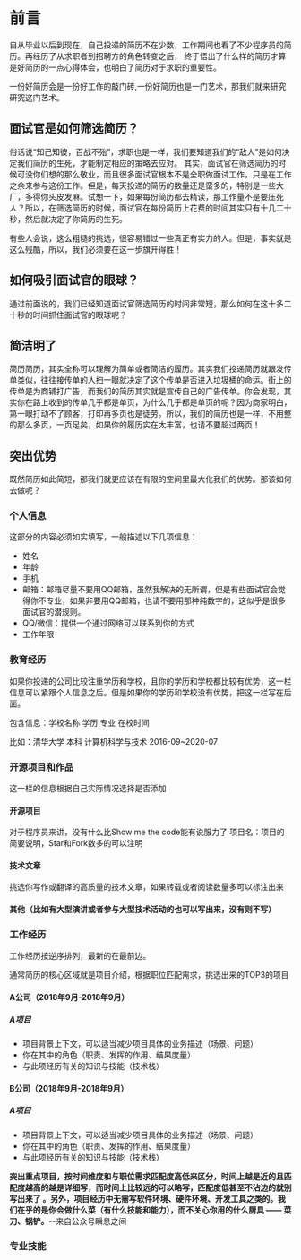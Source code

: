 # 前言
自从毕业以后到现在，自己投递的简历不在少数，工作期间也看了不少程序员的简历。再经历了从求职者到招聘方的角色转变之后， 终于悟出了什么样的简历才算是好简历的一点心得体会，也明白了简历对于求职的重要性。

一份好简历会是一份好工作的敲门砖,一份好简历也是一门艺术，那我们就来研究研究这门艺术。
## 面试官是如何筛选简历？
俗话说“知己知彼，百战不殆”，求职也是一样，我们要知道我们的“敌人”是如何决定我们简历的生死，才能制定相应的策略去应对。
其实，面试官在筛选简历的时候可没你们想的那么敬业，而且很多面试官根本不是全职做面试工作，只是在工作之余来参与这份工作。但是，每天投递的简历的数量还是蛮多的，特别是一些大厂，多得你头皮发麻。试想一下，如果每份简历都去精读，那工作量不是要压死人？所以，在筛选简历的时候，面试官在每份简历上花费的时间其实只有十几二十秒，然后就决定了你简历的生死。

有些人会说，这么粗糙的挑选，很容易错过一些真正有实力的人。但是，事实就是这么残酷，所以，我们必须要在这一步旗开得胜！
## 如何吸引面试官的眼球？
通过前面说的，我们已经知道面试官筛选简历的时间非常短，那么如何在这十多二十秒的时间抓住面试官的眼球呢？
## 简洁明了
简历简历，其实全称可以理解为简单或者简洁的履历。其实我们投递简历就跟发传单类似，往往接传单的人扫一眼就决定了这个传单是否进入垃圾桶的命运。街上的传单是为商铺打广告，而我们的简历其实就是宣传自己的广告传单。你会发现，其实你在路上收到的传单几乎都是单页，为什么几乎都是单页的呢？因为商家明白，第一眼打动不了顾客，打印再多页也是徒劳。所以，我们的简历也是一样，不用整的那么多页，一页足矣，如果你的履历实在太丰富，也请不要超过两页！
## 突出优势
既然简历如此简短，那我们就更应该在有限的空间里最大化我们的优势。那该如何去做呢？

### 个人信息
这部分的内容必须如实填写，一般描述以下几项信息：
- 姓名
- 年龄
- 手机
- 邮箱：邮箱尽量不要用QQ邮箱，虽然我解决的无所谓，但是有些面试官会觉得你不专业，如果非要用QQ邮箱，也请不要用那种纯数字的，这似乎是很多面试官的潜规则。
- QQ/微信：提供一个通过网络可以联系到你的方式
- 工作年限
### 教育经历
如果你投递的公司比较注重学历和学校，且你的学历和学校都比较有优势，这一栏信息可以紧跟个人信息之后。但是如果你的学历和学校没有优势，把这一栏写在后面。

包含信息：学校名称 学历  专业  在校时间

比如：清华大学 本科  计算机科学与技术  2016-09~2020-07
### 开源项目和作品
这一栏的信息根据自己实际情况选择是否添加
#### 开源项目
对于程序员来讲，没有什么比Show me the code能有说服力了
项目名：项目的简要说明，Star和Fork数多的可以注明
#### 技术文章
挑选你写作或翻译的高质量的技术文章，如果转载或者阅读数量多可以标注出来
#### 其他（比如有大型演讲或者参与大型技术活动的也可以写出来，没有则不写）
### 工作经历
工作经历按逆序排列，最新的在最前边。

通常简历的核心区域就是项目介绍，根据职位匹配需求，挑选出来的TOP3的项目

#### A公司（2018年9月-2018年9月）
##### A项目
- 项目背景上下文，可以适当减少项目具体的业务描述（场景、问题）
- 你在其中的角色（职责、发挥的作用、结果度量）
- 与此项经历有关的知识与技能（技术栈）
#### B公司（2018年9月-2018年9月）
##### A项目
- 项目背景上下文，可以适当减少项目具体的业务描述（场景、问题）
- 你在其中的角色（职责、发挥的作用、结果度量）
- 与此项经历有关的知识与技能（技术栈）

**突出重点项目，按时间维度和与职位需求匹配度高低来区分，时间上越是近的且匹配度越高的越是详细写，而时间上比较远的可以略写，匹配度低甚至不沾边的就别写出来了
。另外，项目经历中无需写软件环境、硬件环境、开发工具之类的。我们在乎的是你会做什么菜（有什么技能和能力），而不关心你用的什么厨具 —— 菜刀、锅铲。**--来自公众号瞬息之间

### 专业技能
